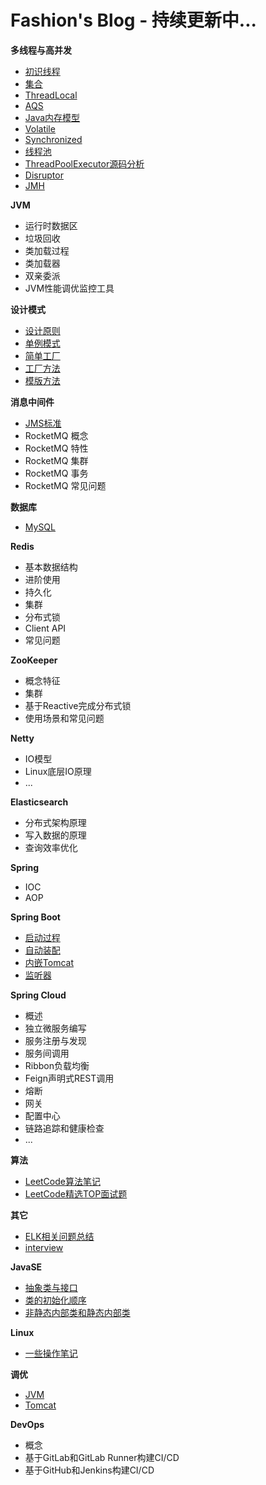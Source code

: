 # Fashion's Blog - 持续更新中...

**多线程与高并发**

* [初识线程](./docs/juc/thread.md)
* [集合](./docs/juc/collection.md)
* [ThreadLocal](./docs/juc/thread-local.md)
* [AQS](./docs/juc/abstract-queued-synchronizer.md)
* [Java内存模型](./docs/juc/book-3.md)
* [Volatile](./docs/juc/volatile.md)
* [Synchronized](./docs/juc/synchronized.md)
* [线程池](./docs/juc/thread-pool.md)
* [ThreadPoolExecutor源码分析](./docs/juc/thread-pool-executor.md)
* [Disruptor](./docs/juc/disruptor.md)
* [JMH](./docs/juc/jmh.md)

**JVM**

* 运行时数据区
* 垃圾回收
* 类加载过程
* 类加载器
* 双亲委派
* JVM性能调优监控工具

**设计模式**

* [设计原则](./docs/design-pattern/principle.md)
* [单例模式](./docs/design-pattern/singleton.md)
* [简单工厂](./docs/design-pattern/simple-factory.md)
* [工厂方法](./docs/design-pattern/factory-method.md)
* [模版方法](./docs/design-pattern/template-method.md)

**消息中间件**

* [JMS标准](./docs/mq/jms.md)
* RocketMQ 概念
* RocketMQ 特性
* RocketMQ 集群
* RocketMQ 事务
* RocketMQ 常见问题

**数据库**

* [MySQL](./docs/mysql/MySQL.md)

**Redis**

* 基本数据结构
* 进阶使用
* 持久化
* 集群
* 分布式锁
* Client API
* 常见问题

**ZooKeeper**

* 概念特征
* 集群
* 基于Reactive完成分布式锁
* 使用场景和常见问题

**Netty**

* IO模型
* Linux底层IO原理
* ...

**Elasticsearch**

* 分布式架构原理
* 写入数据的原理
* 查询效率优化

**Spring**

* IOC
* AOP

**Spring Boot**
* [启动过程](./docs/springboot/springboot-start-process.md)
* [自动装配](./docs/springboot/springboot-autowired.md)
* [内嵌Tomcat](./docs/springboot/springboot-tomcat.md)
* [监听器](./docs/springboot/springboot-listener.md)

**Spring Cloud**

* 概述
* 独立微服务编写
* 服务注册与发现
* 服务间调用
* Ribbon负载均衡
* Feign声明式REST调用
* 熔断
* 网关
* 配置中心
* 链路追踪和健康检查
* ...

**算法**

* [LeetCode算法笔记](./docs/algorithm/leetcode-solution.md)
* [LeetCode精选TOP面试题](./docs/algorithm/leetcode-top-interview-questions.md)

**其它**

* [ELK相关问题总结](./docs/architecture/elk.md)
* [interview](./docs/interview/interview.md)

**JavaSE**

* [抽象类与接口](./docs/javase/abstract-class-and-interface.md)
* [类的初始化顺序](./docs/javase/class-initialization-order.md)
* [非静态内部类和静态内部类](./docs/javase/static-inner-class.md)

**Linux**

* [一些操作笔记](./docs/linux/some-operations.md)

**调优**

* [JVM](./docs/tuning/jvm.md)
* [Tomcat](./docs/tuning/tomcat.md)

**DevOps**

* 概念
* 基于GitLab和GitLab Runner构建CI/CD
* 基于GitHub和Jenkins构建CI/CD
